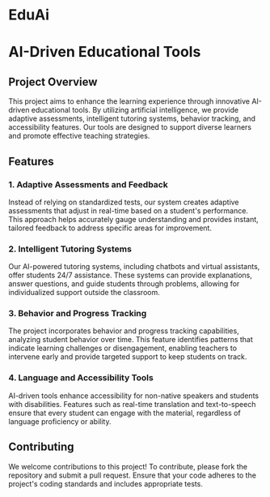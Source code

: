 # EduAi
# AI-Driven Educational Tools

## Project Overview

This project aims to enhance the learning experience through innovative AI-driven educational tools. By utilizing artificial intelligence, we provide adaptive assessments, intelligent tutoring systems, behavior tracking, and accessibility features. Our tools are designed to support diverse learners and promote effective teaching strategies.

## Features

### 1. Adaptive Assessments and Feedback
Instead of relying on standardized tests, our system creates adaptive assessments that adjust in real-time based on a student's performance. This approach helps accurately gauge understanding and provides instant, tailored feedback to address specific areas for improvement.

### 2. Intelligent Tutoring Systems
Our AI-powered tutoring systems, including chatbots and virtual assistants, offer students 24/7 assistance. These systems can provide explanations, answer questions, and guide students through problems, allowing for individualized support outside the classroom.

### 3. Behavior and Progress Tracking
The project incorporates behavior and progress tracking capabilities, analyzing student behavior over time. This feature identifies patterns that indicate learning challenges or disengagement, enabling teachers to intervene early and provide targeted support to keep students on track.

### 4. Language and Accessibility Tools
AI-driven tools enhance accessibility for non-native speakers and students with disabilities. Features such as real-time translation and text-to-speech ensure that every student can engage with the material, regardless of language proficiency or ability.

## Contributing
We welcome contributions to this project! To contribute, please fork the repository and submit a pull request. Ensure that your code adheres to the project's coding standards and includes appropriate tests.
